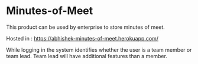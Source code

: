 # Minutes-of-Meet

This product can be used by enterprise to store minutes of meet.

Hosted in : https://abhishek-minutes-of-meet.herokuapp.com/

While logging in the system identifies whether the user is a team member or team lead.
Team lead will have additional features than a member.
